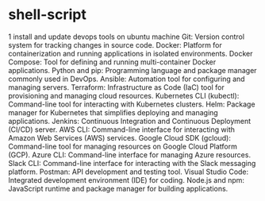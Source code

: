 # shell-script
1 install and update devops tools on ubuntu machine
   Git: Version control system for tracking changes in source code.
   Docker: Platform for containerization and running applications in isolated environments.
    Docker Compose: Tool for defining and running multi-container Docker applications.
    Python and pip: Programming language and package manager commonly used in DevOps.
    Ansible: Automation tool for configuring and managing servers.
    Terraform: Infrastructure as Code (IaC) tool for provisioning and managing cloud resources.
    Kubernetes CLI (kubectl): Command-line tool for interacting with Kubernetes clusters.
    Helm: Package manager for Kubernetes that simplifies deploying and managing applications.
    Jenkins: Continuous Integration and Continuous Deployment (CI/CD) server.
    AWS CLI: Command-line interface for interacting with Amazon Web Services (AWS) services.
    Google Cloud SDK (gcloud): Command-line tool for managing resources on Google Cloud Platform (GCP).
    Azure CLI: Command-line interface for managing Azure resources.
    Slack CLI: Command-line interface for interacting with the Slack messaging platform.
    Postman: API development and testing tool.
    Visual Studio Code: Integrated development environment (IDE) for coding.
    Node.js and npm: JavaScript runtime and package manager for building applications.